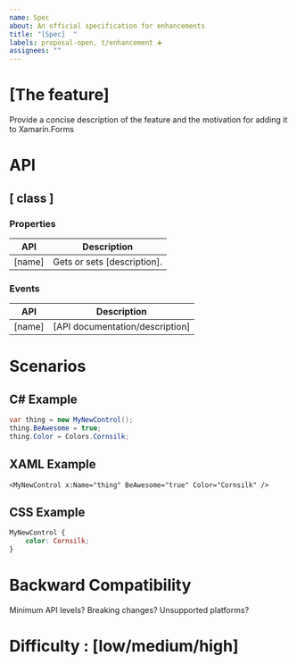 ```yaml
---
name: Spec
about: An official specification for enhancements
title: "[Spec]  "
labels: proposal-open, t/enhancement ➕
assignees: ""
---
```


# [The feature]

Provide a concise description of the feature and the motivation for adding it to Xamarin.Forms

# API

## [ class ]

### Properties

| API    | Description                 |
| ------ | --------------------------- |
| [name] | Gets or sets [description]. |

### Events

| API    | Description                     |
| ------ | ------------------------------- |
| [name] | [API documentation/description] |

# Scenarios

## C# Example

```csharp
var thing = new MyNewControl();
thing.BeAwesome = true;
thing.Color = Colors.Cornsilk;
```

## XAML Example

```xaml
<MyNewControl x:Name="thing" BeAwesome="true" Color="Cornsilk" />
```

## CSS Example

```css
MyNewControl {
    color: Cornsilk;
}
```

# Backward Compatibility

Minimum API levels?
Breaking changes?
Unsupported platforms?

# Difficulty : [low/medium/high]
